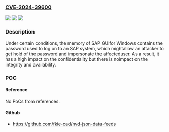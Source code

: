 ### [CVE-2024-39600](https://cve.mitre.org/cgi-bin/cvename.cgi?name=CVE-2024-39600)
![](https://img.shields.io/static/v1?label=Product&message=SAP%20GUI%20for%20Windows&color=blue)
![](https://img.shields.io/static/v1?label=Version&message=%3D%20BC-FES-GUI%208%20&color=brighgreen)
![](https://img.shields.io/static/v1?label=Vulnerability&message=CWE-200%3A%20Exposure%20of%20Sensitive%20Information%20to%20an%20Unauthorized%20Actor&color=brighgreen)

### Description

Under certain conditions, the memory of SAP GUIfor Windows contains the password used to log on to an SAP system, which mightallow an attacker to get hold of the password and impersonate the affecteduser. As a result, it has a high impact on the confidentiality but there is noimpact on the integrity and availability.

### POC

#### Reference
No PoCs from references.

#### Github
- https://github.com/fkie-cad/nvd-json-data-feeds

